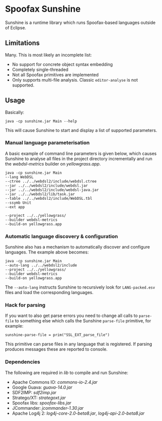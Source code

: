 # Spoofax Sunshine

Sunshine is a runtime library which runs Spoofax-based languages  outside of Eclipse.

## Limitations
Many. This is most likely an incomplete list:

* No support for concrete object syntax embedding
* Completely single-threaded
* Not all Spoofax primitives are implemented
* Only supports multi-file analysis. Classic `editor-analyse` is not supported.

## Usage
Basically:

    java -cp sunshine.jar Main --help

This will cause Sunshine to start and display a list of supported parameters.

### Manual language parameterisation

A basic example of command line parameters is given below, which causes Sunshine to analyse all files in the project directory incrementally and run the *webdsl-metrics* builder on *yellowgrass.app*.

    java -cp sunshine.jar Main
    --lang WebDSL
    --ctree ../../webdsl2/include/webdsl.ctree
    --jar ../../webdsl2/include/webdsl.jar
    --jar ../../webdsl2/include/webdsl-java.jar
    --jar ../../webdsl2/lib/task.jar
    --table ../../webdsl2/include/WebDSL.tbl
    --ssymb Unit
    --ext app
    
    --project ../../yellowgrass/
    --builder webdsl-metrics
    --build-on yellowgrass.app

### Automatic language discovery & configuration

Sunshine also has a mechanism to automatically discover and configure languages. The example above becomes:

    java -cp sunshine.jar Main
    --auto-lang ../../webdsl2/include
    --project ../../yellowgrass/
    --builder webdsl-metrics
    --build-on yellowgrass.app

The <code>--auto-lang</code> instructs Sunshine to recursively look for <code>LANG-packed.esv</code> files and load the corresponding languages.

### Hack for parsing
If you want to also get parse errors you need to change all calls to `parse-file` to something else which calls the Sunshine `parse-file` primitive, for example:

    sunshine-parse-file = prim("SSL_EXT_parse_file")

This primitive can parse files in any language that is registered. If parsing produces messages these are reported to console.

### Dependencies
The following are required in *lib* to compile and run Sunshine:

* Apache Commons IO: *commons-io-2.4.jar*
* Google Guava: *guava-14.0.jar*
* SDF2IMP: *sdf2imp.jar*
* Stratego/XT: *strategoxt.jar*
* Spoofax libs: *spoofax-libs.jar*
* JCommander: *jcommander-1.30.jar*
* Apache Log4j 2: *log4j-core-2.0-beta8.jar*, *log4j-api-2.0-beta8.jar*
